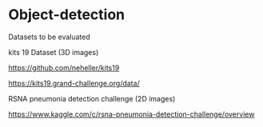 # Object-detection

Datasets to be evaluated

kits 19 Dataset (3D images)

https://github.com/neheller/kits19

https://kits19.grand-challenge.org/data/

RSNA pneumonia detection challenge (2D images)

https://www.kaggle.com/c/rsna-pneumonia-detection-challenge/overview
